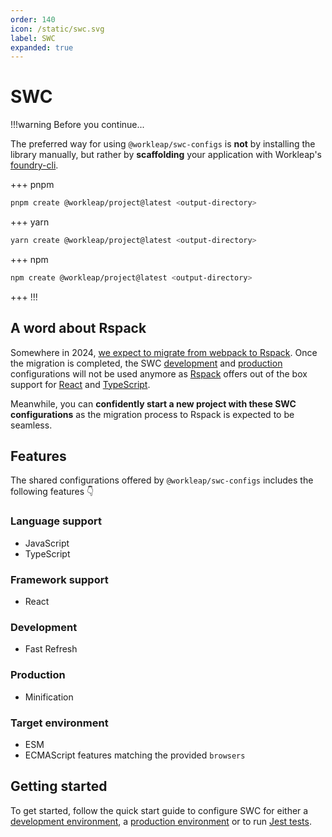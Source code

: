 ```yaml
---
order: 140
icon: /static/swc.svg
label: SWC
expanded: true
---
```


# SWC

!!!warning Before you continue...

The preferred way for using `@workleap/swc-configs` is **not** by installing the library manually, but rather by **scaffolding** your application with Workleap's [foundry-cli](https://github.com/gsoft-inc/wl-foundry-cli).

+++ pnpm
```bash
pnpm create @workleap/project@latest <output-directory>
```
+++ yarn
```bash
yarn create @workleap/project@latest <output-directory>
```
+++ npm
```bash
npm create @workleap/project@latest <output-directory>
```
+++
!!!

## A word about Rspack

Somewhere in 2024, [we expect to migrate from webpack to Rspack](../webpack/default.md#deprecation-warning). Once the migration is completed, the SWC [development](configure-dev.md) and [production](configure-build.md) configurations will not be used anymore as [Rspack](https://www.rspack.dev/) offers out of the box support for [React](https://react.dev/) and [TypeScript](https://www.typescriptlang.org/). 

Meanwhile, you can **confidently start a new project with these SWC configurations** as the migration process to Rspack is expected to be seamless.

## Features

The shared configurations offered by `@workleap/swc-configs` includes the following features 👇

### Language support

- JavaScript
- TypeScript

### Framework support

- React

### Development

- Fast Refresh

### Production

- Minification

### Target environment

- ESM
- ECMAScript features matching the provided `browsers`

## Getting started

To get started, follow the quick start guide to configure SWC for either a [development environment](configure-dev.md), a [production environment](configure-build.md) or to run [Jest tests](configure-jest.md).
